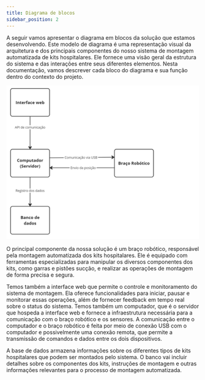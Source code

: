```yaml
---
title: Diagrama de blocos
sidebar_position: 2
---
```


A seguir vamos apresentar o diagrama em blocos da solução que estamos desenvolvendo. Este modelo de diagrama é uma representação visual da arquitetura e dos principais componentes do nosso sistema de montagem automatizada de kits hospitalares. Ele fornece uma visão geral da estrutura do sistema e das interações entre seus diferentes elementos. Nesta documentação, vamos descrever cada bloco do diagrama e sua função dentro do contexto do projeto.

![Diagrama de blocos](../../../static/img/diagrama-blocos-v1.jpg)

O principal componente da nossa solução é um braço robótico, responsável pela montagem automatizada dos kits hospitalares. Ele é equipado com ferramentas especializadas para manipular os diversos componentes dos kits, como garras e pistões sucção, e realizar as operações de montagem de forma precisa e segura.

Temos também a interface web que permite o controle e monitoramento do sistema de montagem. Ela oferece funcionalidades para iniciar, pausar e monitorar essas operações, além de fornecer feedback em tempo real sobre o status do sistema. Temos também um computador, que é o servidor que hospeda a interface web e fornece a infraestrutura necessária para a comunicação com o braço robótico e os sensores. A comunicação entre o computador e o braço robótico é feita por meio de conexão USB com o computador e possivelmente uma conexão remota, que permite a transmissão de comandos e dados entre os dois dispositivos.

A base de dados armazena informações sobre os diferentes tipos de kits hospitalares que podem ser montados pelo sistema. O banco vai incluir detalhes sobre os componentes dos kits, instruções de montagem e outras informações relevantes para o processo de montagem automatizada.